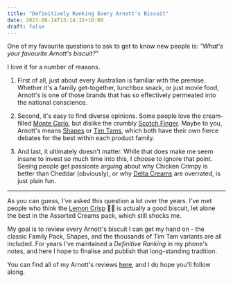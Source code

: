 ```yaml
---
title: "Definitively Ranking Every Arnott's Biscuit"
date: 2021-06-14T13:14:31+10:00
draft: false
---
```


One of my favourite questions to ask to get to know new people is: _"What's your favourite Arnott's biscuit?"_

I love it for a number of reasons. 

<!--more-->

1. First of all, just about every Australian is familiar with the premise. Whether it's a family get-together, lunchbox snack, or just movie food, Arnott's is one of those brands that has so effectively permeated into the national conscience.

2. Second, it's easy to find diverse opinions. Some people love the cream-filled [Monte Carlo][link-monte-carlo], but dislike the crumbly [Scotch Finger][link-scotch-finger]. Maybe to you, Arnott's means [Shapes][link-shapes] or [Tim Tams][link-tim-tams], which both have their own fierce debates for the best within each product family.

3. And last, it ultimately doesn't matter. While that does make me seem insane to invest so much time into this, I choose to ignore that point. Seeing people get passionte arguing about why Chicken Crimpy is better than Cheddar (obviously), or why [Delta Creams][link-delta-creams] are overrated, is just plain fun.

---

As you can guess, I've asked this question a lot over the years. I've met people who think the [Lemon Crisp][link-lemon-crisp] 🤢🤮 is actually a good biscuit, let alone the best in the Assorted Creams pack, which still shocks me. 

My goal is to review every Arnott's biscuit I can get my hand on - the classic Family Pack, Shapes, and the thousands of Tim Tam variants are all included. For years I've maintained a _Definitive Ranking_ in my phone's notes, and here I hope to finalise and publish that long-standing tradition. 

You can find all of my Arnott's reviews [here](/arnotts/), and I do hope you'll follow along.





[link-monte-carlo]: /arnotts/monte_carlo/
[link-scotch-finger]: https://www.arnotts.com/products/plain-biscuits/scotch-finger/scotch-finger-original
[link-tim-tams]: https://www.arnotts.com/products/tim-tam
[link-shapes]: https://www.arnotts.com/products/shapes/original/pizza-original
[link-delta-creams]: https://www.arnotts.com/products/fancy-and-cream-biscuits/cream-biscuits/delta-cream
[link-lemon-crisp]: https://www.arnotts.com/products/fancy-and-cream-biscuits/cream-biscuits/lemon-crisp